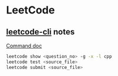 # LeetCode

## [leetcode-cli](https://skygragon.github.io/leetcode-cli/) notes
[Command doc](https://skygragon.github.io/leetcode-cli/commands)
```sh
leetcode show <question_no> -g -x -l cpp
leetcode test <source_file>
leetcode submit <source_file>
```